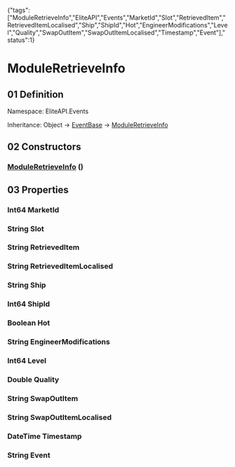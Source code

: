 {"tags":["ModuleRetrieveInfo","EliteAPI","Events","MarketId","Slot","RetrievedItem","RetrievedItemLocalised","Ship","ShipId","Hot","EngineerModifications","Level","Quality","SwapOutItem","SwapOutItemLocalised","Timestamp","Event"],"status":1}

# ModuleRetrieveInfo

## 01 Definition

Namespace: <span class='code'>EliteAPI.Events</span>

Inheritance: <span class='code'>Object</span> → <span class='code'>[EventBase](../../EliteAPI/Events/EventBase.html)</span> → <span class='code'>[ModuleRetrieveInfo](../../EliteAPI/Events/ModuleRetrieveInfo.html)</span>

## 02 Constructors

### <span class='code'>[ModuleRetrieveInfo](../../EliteAPI/Events/ModuleRetrieveInfo.html)</span> ()

## 03 Properties

### <span class='code'>Int64</span> MarketId

### <span class='code'>String</span> Slot

### <span class='code'>String</span> RetrievedItem

### <span class='code'>String</span> RetrievedItemLocalised

### <span class='code'>String</span> Ship

### <span class='code'>Int64</span> ShipId

### <span class='code'>Boolean</span> Hot

### <span class='code'>String</span> EngineerModifications

### <span class='code'>Int64</span> Level

### <span class='code'>Double</span> Quality

### <span class='code'>String</span> SwapOutItem

### <span class='code'>String</span> SwapOutItemLocalised

### <span class='code'>DateTime</span> Timestamp

### <span class='code'>String</span> Event


